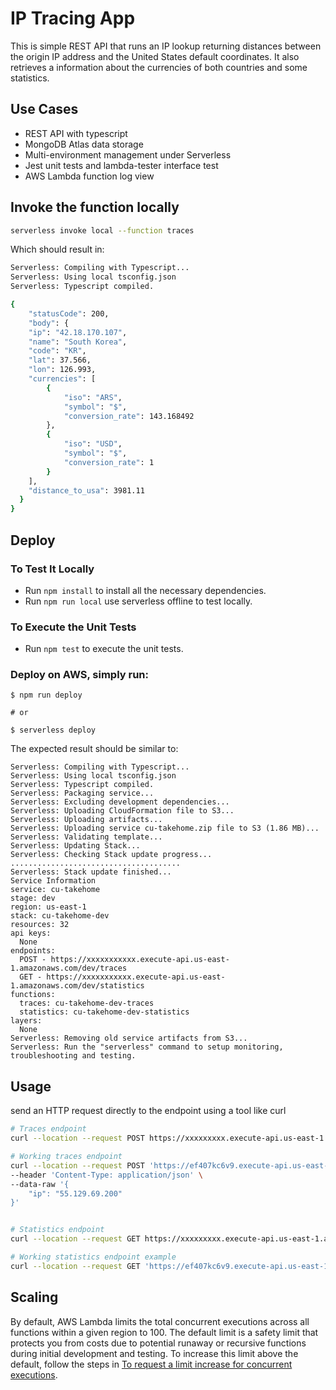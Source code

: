 # IP Tracing App

This is simple REST API that runs an IP lookup returning distances between the origin IP address and the United States default coordinates.
It also retrieves a information about the currencies of both countries and some statistics.

## Use Cases

- REST API with typescript
- MongoDB Atlas data storage
- Multi-environment management under Serverless
- Jest unit tests and lambda-tester interface test
- AWS Lambda function log view

## Invoke the function locally

```bash
serverless invoke local --function traces
```

Which should result in:

```bash
Serverless: Compiling with Typescript...
Serverless: Using local tsconfig.json
Serverless: Typescript compiled.

{
    "statusCode": 200,
    "body": {
    "ip": "42.18.170.107",
    "name": "South Korea",
    "code": "KR",
    "lat": 37.566,
    "lon": 126.993,
    "currencies": [
        {
            "iso": "ARS",
            "symbol": "$",
            "conversion_rate": 143.168492
        },
        {
            "iso": "USD",
            "symbol": "$",
            "conversion_rate": 1
        }
    ],
    "distance_to_usa": 3981.11
  }
}
```

## Deploy

### To Test It Locally

- Run `npm install` to install all the necessary dependencies.
- Run `npm run local` use serverless offline to test locally.

### To Execute the Unit Tests

- Run `npm test` to execute the unit tests.

### Deploy on AWS, simply run:

```
$ npm run deploy

# or

$ serverless deploy
```

The expected result should be similar to:

```
Serverless: Compiling with Typescript...
Serverless: Using local tsconfig.json
Serverless: Typescript compiled.
Serverless: Packaging service...
Serverless: Excluding development dependencies...
Serverless: Uploading CloudFormation file to S3...
Serverless: Uploading artifacts...
Serverless: Uploading service cu-takehome.zip file to S3 (1.86 MB)...
Serverless: Validating template...
Serverless: Updating Stack...
Serverless: Checking Stack update progress...
......................................
Serverless: Stack update finished...
Service Information
service: cu-takehome
stage: dev
region: us-east-1
stack: cu-takehome-dev
resources: 32
api keys:
  None
endpoints:
  POST - https://xxxxxxxxxxx.execute-api.us-east-1.amazonaws.com/dev/traces
  GET - https://xxxxxxxxxxx.execute-api.us-east-1.amazonaws.com/dev/statistics
functions:
  traces: cu-takehome-dev-traces
  statistics: cu-takehome-dev-statistics
layers:
  None
Serverless: Removing old service artifacts from S3...
Serverless: Run the "serverless" command to setup monitoring, troubleshooting and testing.
```

## Usage

send an HTTP request directly to the endpoint using a tool like curl

```bash
# Traces endpoint
curl --location --request POST https://xxxxxxxxx.execute-api.us-east-1.amazonaws.com/dev/statistics

# Working traces endpoint
curl --location --request POST 'https://ef407kc6v9.execute-api.us-east-1.amazonaws.com/dev/traces' \
--header 'Content-Type: application/json' \
--data-raw '{
    "ip": "55.129.69.200"
}'


# Statistics endpoint
curl --location --request GET https://xxxxxxxxx.execute-api.us-east-1.amazonaws.com/dev/statistics

# Working statistics endpoint example
curl --location --request GET 'https://ef407kc6v9.execute-api.us-east-1.amazonaws.com/dev/statistics'
```

## Scaling

By default, AWS Lambda limits the total concurrent executions across all functions within a given region to 100. The default limit is a safety limit that protects you from costs due to potential runaway or recursive functions during initial development and testing. To increase this limit above the default, follow the steps in [To request a limit increase for concurrent executions](http://docs.aws.amazon.com/lambda/latest/dg/concurrent-executions.html#increase-concurrent-executions-limit).
